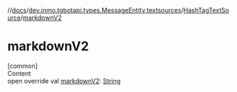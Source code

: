 //[docs](../../../index.md)/[dev.inmo.tgbotapi.types.MessageEntity.textsources](../index.md)/[HashTagTextSource](index.md)/[markdownV2](markdown-v2.md)



# markdownV2  
[common]  
Content  
open override val [markdownV2](markdown-v2.md): [String](https://kotlinlang.org/api/latest/jvm/stdlib/kotlin/-string/index.html)  



